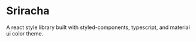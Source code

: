 # Sriracha

A react style library built with styled-components,
typescript, and material ui color theme.
